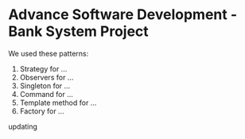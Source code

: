 # Advance Software Development - Bank System Project

We used these patterns:
1. Strategy for ...
2. Observers for ...
3. Singleton for ...
4. Command for ...
5. Template method for ...
6. Factory for ...

updating
